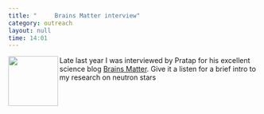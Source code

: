 ```yaml
---
title: "	 Brains Matter interview"
category: outreach
layout: null
time: 14:01
---
```

<!-- header generated from blosxom format post; make_header.pl 23.1.2022 -->
<p>
  <!---- Begin .post ---->
<img src="http://i182.photobucket.com/albums/x287/brainsmatter/BMSmallLogo.jpg" width="100" align="left">
Late last year I was interviewed by Pratap for his excellent science blog
<a href="http://www.brainsmatter.com">Brains Matter</a>. Give it a listen for
a brief intro to my research on neutron stars
<br clear="left">
